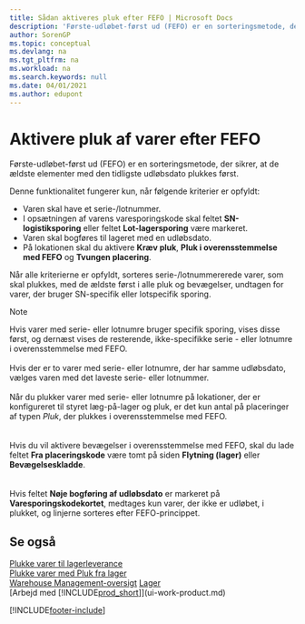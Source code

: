 ```yaml
---
title: Sådan aktiveres pluk efter FEFO | Microsoft Docs
description: 'Første-udløbet-først ud (FEFO) er en sorteringsmetode, der sikrer, at de ældste elementer med den tidligste udløbsdato plukkes først.'
author: SorenGP
ms.topic: conceptual
ms.devlang: na
ms.tgt_pltfrm: na
ms.workload: na
ms.search.keywords: null
ms.date: 04/01/2021
ms.author: edupont
---
```

# <a name="enable-picking-items-by-fefo" />Aktivere pluk af varer efter FEFO
Første-udløbet-først ud (FEFO) er en sorteringsmetode, der sikrer, at de ældste elementer med den tidligste udløbsdato plukkes først.  

 Denne funktionalitet fungerer kun, når følgende kriterier er opfyldt:  

-   Varen skal have et serie-/lotnummer.  
-   I opsætningen af varens varesporingskode skal feltet **SN-logistiksporing** eller feltet **Lot-lagersporing** være markeret.  
-   Varen skal bogføres til lageret med en udløbsdato.  
-   På lokationen skal du aktivere **Kræv pluk**, **Pluk i overensstemmelse med FEFO** og **Tvungen placering**.  

 Når alle kriterierne er opfyldt, sorteres serie-/lotnummererede varer, som skal plukkes, med de ældste først i alle pluk og bevægelser, undtagen for varer, der bruger SN-specifik eller lotspecifik sporing.  

> [!NOTE]  
> Hvis varer med serie- eller lotnumre bruger specifik sporing, vises disse først, og dernæst vises de resterende, ikke-specifikke serie - eller lotnumre i overensstemmelse med FEFO.
<br /><br />
Hvis der er to varer med serie- eller lotnumre, der har samme udløbsdato, vælges varen med det laveste serie- eller lotnummer.
<br /><br />
Når du plukker varer med serie- eller lotnumre på lokationer, der er konfigureret til styret læg-på-lager og pluk, er det kun antal på placeringer af typen *Pluk*, der plukkes i overensstemmelse med FEFO.  
<br /><br />
Hvis du vil aktivere bevægelser i overensstemmelse med FEFO, skal du lade feltet **Fra placeringskode** være tomt på siden **Flytning (lager)** eller **Bevægelseskladde**.  
<br /><br />
Hvis feltet **Nøje bogføring af udløbsdato** er markeret på **Varesporingskodekortet**, medtages kun varer, der ikke er udløbet, i plukket, og linjerne sorteres efter FEFO-princippet.

## <a name="see-also" />Se også
[Plukke varer til lagerleverance](warehouse-how-to-pick-items-for-warehouse-shipment.md)   
[Plukke varer med Pluk fra lager](warehouse-how-to-pick-items-with-inventory-picks.md)   
[Warehouse Management-oversigt](design-details-warehouse-management.md)
[Lager](inventory-manage-inventory.md)  
[Arbejd med [!INCLUDE[prod_short](includes/prod_short.md)]](ui-work-product.md)


[!INCLUDE[footer-include](includes/footer-banner.md)]
